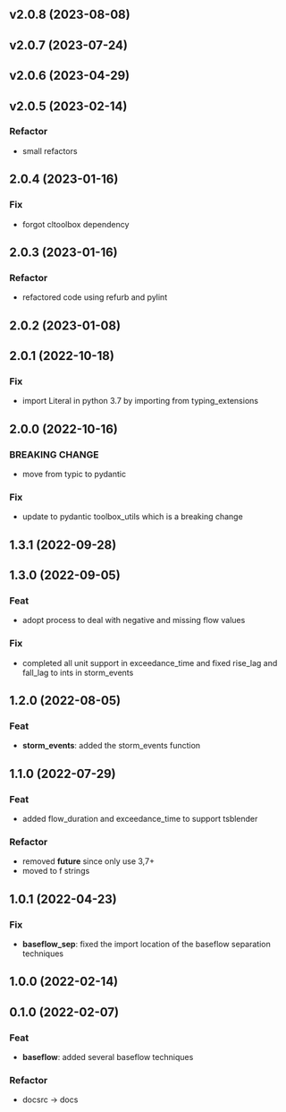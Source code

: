 ## v2.0.8 (2023-08-08)

## v2.0.7 (2023-07-24)

## v2.0.6 (2023-04-29)

## v2.0.5 (2023-02-14)

### Refactor

- small refactors

## 2.0.4 (2023-01-16)

### Fix

- forgot cltoolbox dependency

## 2.0.3 (2023-01-16)

### Refactor

- refactored code using refurb and pylint

## 2.0.2 (2023-01-08)

## 2.0.1 (2022-10-18)

### Fix

- import Literal in python 3.7 by importing from typing_extensions

## 2.0.0 (2022-10-16)

### BREAKING CHANGE

- move from typic to pydantic

### Fix

- update to pydantic toolbox_utils which is a breaking change

## 1.3.1 (2022-09-28)

## 1.3.0 (2022-09-05)

### Feat

- adopt process to deal with negative and missing flow values

### Fix

- completed all unit support in exceedance_time and fixed rise_lag and fall_lag to ints in storm_events

## 1.2.0 (2022-08-05)

### Feat

- **storm_events**: added the storm_events function

## 1.1.0 (2022-07-29)

### Feat

- added flow_duration and exceedance_time to support tsblender

### Refactor

- removed __future__ since only use 3,7+
- moved to f strings

## 1.0.1 (2022-04-23)

### Fix

- **baseflow_sep**: fixed the import location of the baseflow separation techniques

## 1.0.0 (2022-02-14)

## 0.1.0 (2022-02-07)

### Feat

- **baseflow**: added several baseflow techniques

### Refactor

- docsrc -> docs
